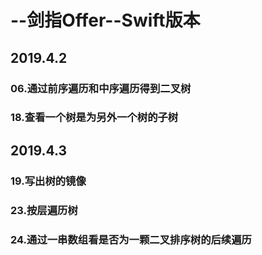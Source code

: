 # --剑指Offer--Swift版本
## 2019.4.2	
### 06.通过前序遍历和中序遍历得到二叉树
### 18.查看一个树是为另外一个树的子树
## 2019.4.3
### 19.写出树的镜像
### 23.按层遍历树
### 24.通过一串数组看是否为一颗二叉排序树的后续遍历
